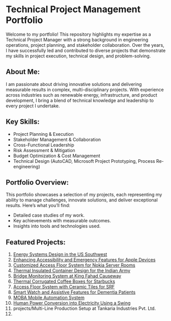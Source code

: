 # Technical Project Management Portfolio

Welcome to my portfolio! This repository highlights my expertise as a Technical Project Manager with a strong background in engineering operations, project planning, and stakeholder collaboration. Over the years, I have successfully led and contributed to diverse projects that demonstrate my skills in project execution, technical design, and problem-solving.

## About Me:
I am passionate about driving innovative solutions and delivering measurable results in complex, multi-disciplinary projects. With experience across industries such as renewable energy, infrastructure, and product development, I bring a blend of technical knowledge and leadership to every project I undertake.

## Key Skills:

- Project Planning & Execution
- Stakeholder Management & Collaboration
- Cross-Functional Leadership
- Risk Assessment & Mitigation
- Budget Optimization & Cost Management
- Technical Design (AutoCAD, Microsoft Project Prototyping, Process Re-engineering)

## Portfolio Overview:
This portfolio showcases a selection of my projects, each representing my ability to manage challenges, innovate solutions, and deliver exceptional results. Here’s what you’ll find:

- Detailed case studies of my work.
- Key achievements with measurable outcomes.
- Insights into tools and technologies used.


## Featured Projects:
1. [Energy Systems Design in the US Southwest](./projects/energy-systems-design.md)
2. [Enhancing Accessibility and Emergency Features for Apple Devices](./projects/accessibility-features.md)
3. [Customized Access Floor System for Nokia Server Rooms](./projects/nokia-floor-system.md)
4. [Thermal Insulated Container Design for the Indian Army](./projects/thermal-container.md)
5. [Bridge Monitoring System at King Fahad Causeway](./projects/bridge-monitoring-system.md)
6. [Thermal Corrugated Coffee Boxes for Starbucks](./projects/coffee-boxes.md)
7. [Access Floor System with Ceramic Tiles for SRF](./projects/ceramic-floor-system.md)
8. [Smart Watch and Assistive Features for Dementia Patients](./projects/smartwatch-design.md)
9. [MOBA Mobile Automation System](./projects/moba-automation.md)
10. [Human Power Conversion into Electricity Using a Swing](./projects/swing-energy-conversion.md)
11. projects/Multi-Line Production Setup at Tankaria Industries Pvt. Ltd.
12. 
